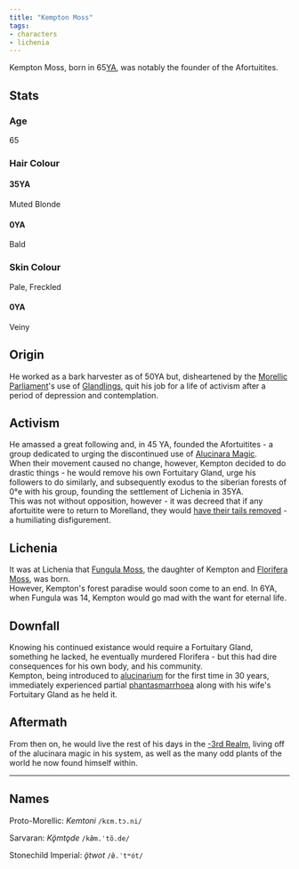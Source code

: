 ```yaml
---
title: "Kempton Moss"
tags:
- characters
- lichenia
---
```

Kempton Moss, born in 65[YA](timeline/years-ago.md), was notably the founder of the Afortuitites. 

## Stats
### Age
65

### Hair Colour
#### 35YA
Muted Blonde

#### 0YA
Bald

### Skin Colour
Pale, Freckled

#### 0YA
Veiny

## Origin
He worked as a bark harvester as of 50YA but, disheartened by the [Morellic Parliament](cultures/morellic/morelland/parliament.md)'s use of [Glandlings](fauna/artificial/glandlings.md), quit his job for a life of activism after a period of depression and contemplation.

## Activism
He amassed a great following and, in 45 YA, founded the Afortuitites - a group dedicated to urging the discontinued use of [Alucinara Magic](alucinara/alucinarium.md).\
When their movement caused no change, however, Kempton decided to do drastic things - he would remove his own Fortuitary Gland, urge his followers to do similarly, and subsequently exodus to the siberian forests of 0°e with his group, founding the settlement of Lichenia in 35YA.\
This was not without opposition, however - it was decreed that if any afortuitite were to return to Morelland, they would [have their tails removed](cultures/morellic/tail-removal.md) - a humiliating disfigurement.

## Lichenia
It was at Lichenia that [Fungula Moss](characters/lichenia/fungula-moss.md), the daughter of Kempton and [Florifera Moss](characters/lichenia/florifera-moss.md), was born.\
However, Kempton's forest paradise would soon come to an end. In 6YA, when Fungula was 14, Kempton would go mad with the want for eternal life.

## Downfall
Knowing his continued existance would require a Fortuitary Gland, something he lacked, he eventually murdered Florifera - but this had dire consequences for his own body, and his community.\
Kempton, being introduced to [alucinarium](alucinara/alucinarium.md) for the first time in 30 years, immediately experienced partial [phantasmarrhoea](illnesses/phantasmarrhoea.md) along with his wife's Fortuitary Gland as he held it.

## Aftermath
From then on, he would live the rest of his days in the [-3rd Realm](locations/-3rd-realm.md), living off of the alucinara magic in his system, as well as the many odd plants of the world he now found himself within.

---
## Names
Proto-Morellic: *Kemtoni* `/kɛm.tɔ.ni/`

Sarvaran: *Kǫ̈mtǫde* `/kø̃m.ˈtõ.de/`

Stonechild Imperial: *ǫ̈twot* `/ø̃.ˈtʷót/`